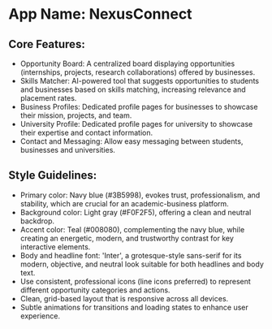# **App Name**: NexusConnect

## Core Features:

- Opportunity Board: A centralized board displaying opportunities (internships, projects, research collaborations) offered by businesses.
- Skills Matcher: AI-powered tool that suggests opportunities to students and businesses based on skills matching, increasing relevance and placement rates.
- Business Profiles: Dedicated profile pages for businesses to showcase their mission, projects, and team.
- University Profile: Dedicated profile pages for university to showcase their expertise and contact information.
- Contact and Messaging: Allow easy messaging between students, businesses and universities.

## Style Guidelines:

- Primary color: Navy blue (#3B5998), evokes trust, professionalism, and stability, which are crucial for an academic-business platform.
- Background color: Light gray (#F0F2F5), offering a clean and neutral backdrop.
- Accent color: Teal (#008080), complementing the navy blue, while creating an energetic, modern, and trustworthy contrast for key interactive elements.
- Body and headline font: 'Inter', a grotesque-style sans-serif for its modern, objective, and neutral look suitable for both headlines and body text.
- Use consistent, professional icons (line icons preferred) to represent different opportunity categories and actions.
- Clean, grid-based layout that is responsive across all devices.
- Subtle animations for transitions and loading states to enhance user experience.